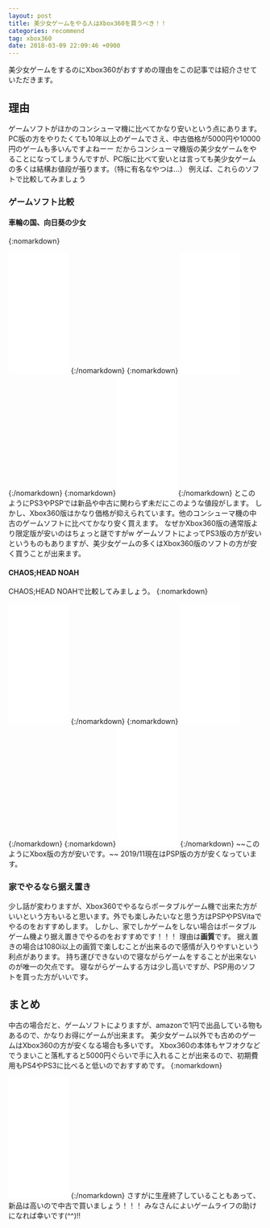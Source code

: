 ```yaml
---
layout: post
title: 美少女ゲームをやる人はXbox360を買うべき！！
categories: recommend
tag: xbox360
date: 2018-03-09 22:09:46 +0900
---
```


美少女ゲームをするのにXbox360がおすすめの理由をこの記事では紹介させていただきます。

理由
--

ゲームソフトがほかのコンシューマ機に比べてかなり安いという点にあります。 PC版の方をやりたくても10年以上のゲームでさえ、中古価格が5000円や10000円のゲームも多いんですよねーー だからコンシューマ機版の美少女ゲームをやることになってしまうんですが、PC版に比べて安いとは言っても美少女ゲームの多くは結構お値段が張ります。（特に有名なやつは...） 例えば、これらのソフトで比較してみましょう

### ゲームソフト比較

#### 車輪の国、向日葵の少女

{:nomarkdown}
<iframe style="width:120px;height:240px;" marginwidth="0" marginheight="0" scrolling="no" frameborder="0" src="//rcm-fe.amazon-adsystem.com/e/cm?lt1=_blank&bc1=000000&IS2=1&bg1=FFFFFF&fc1=000000&lc1=0000FF&t=yonedayuto-22&language=ja_JP&o=9&p=8&l=as4&m=amazon&f=ifr&ref=as_ss_li_til&asins=B003V89S10&linkId=8e424f65f9bf364edc054e271834dec0"></iframe>
{:/nomarkdown}
{:nomarkdown}
<iframe style="width:120px;height:240px;" marginwidth="0" marginheight="0" scrolling="no" frameborder="0" src="//rcm-fe.amazon-adsystem.com/e/cm?lt1=_blank&bc1=000000&IS2=1&bg1=FFFFFF&fc1=000000&lc1=0000FF&t=yonedayuto-22&language=ja_JP&o=9&p=8&l=as4&m=amazon&f=ifr&ref=as_ss_li_til&asins=B009YSTSZ2&linkId=34f28b446cc8e3dc32af5e8ff102c84a"></iframe>{:/nomarkdown}
{:nomarkdown}
<iframe style="width:120px;height:240px;" marginwidth="0" marginheight="0" scrolling="no" frameborder="0" src="//rcm-fe.amazon-adsystem.com/e/cm?lt1=_blank&bc1=000000&IS2=1&bg1=FFFFFF&fc1=000000&lc1=0000FF&t=yonedayuto-22&language=ja_JP&o=9&p=8&l=as4&m=amazon&f=ifr&ref=as_ss_li_til&asins=B006FCX72U&linkId=2f1218995fa7d5cfa6a4d6366c63f7f0"></iframe>{:/nomarkdown}
とこのようにPS3やPSPでは新品や中古に関わらず未だにこのような値段がします。 しかし、Xbox360版はかなり価格が抑えられています。他のコンシューマ機の中古のゲームソフトに比べてかなり安く買えます。 なぜかXbox360版の通常版より限定版が安いのはちょっと謎ですがw ゲームソフトによってPS3版の方が安いというものもありますが、美少女ゲームの多くはXbox360版のソフトの方が安く買うことが出来ます。

#### CHAOS;HEAD NOAH

CHAOS;HEAD NOAHで比較してみましょう。
{:nomarkdown}
<iframe style="width:120px;height:240px;" marginwidth="0" marginheight="0" scrolling="no" frameborder="0" src="//rcm-fe.amazon-adsystem.com/e/cm?lt1=_blank&bc1=000000&IS2=1&bg1=FFFFFF&fc1=000000&lc1=0000FF&t=yonedayuto-22&language=ja_JP&o=9&p=8&l=as4&m=amazon&f=ifr&ref=as_ss_li_til&asins=B00574UFUY&linkId=9438674db0482d156849ac5b8c1dc658"></iframe>
{:/nomarkdown}
{:nomarkdown}
<iframe style="width:120px;height:240px;" marginwidth="0" marginheight="0" scrolling="no" frameborder="0" src="//rcm-fe.amazon-adsystem.com/e/cm?lt1=_blank&bc1=000000&IS2=1&bg1=FFFFFF&fc1=000000&lc1=0000FF&t=yonedayuto-22&language=ja_JP&o=9&p=8&l=as4&m=amazon&f=ifr&ref=as_ss_li_til&asins=B0094D34TS&linkId=f7d5d5b16488845d74f90e097b83ca76"></iframe>
{:/nomarkdown}
{:nomarkdown}
 <iframe style="width:120px;height:240px;" marginwidth="0" marginheight="0" scrolling="no" frameborder="0" src="//rcm-fe.amazon-adsystem.com/e/cm?lt1=_blank&bc1=000000&IS2=1&bg1=FFFFFF&fc1=000000&lc1=0000FF&t=yonedayuto-22&language=ja_JP&o=9&p=8&l=as4&m=amazon&f=ifr&ref=as_ss_li_til&asins=B003EQ3M0M&linkId=a3083b277ff21338f2feb138254766e6"></iframe>
 {:/nomarkdown} 
 ~~このようにXbox版の方が安いです。~~
 2019/11現在はPSP版の方が安くなっています。

### 家でやるなら据え置き

少し話が変わりますが、Xbox360でやるならポータブルゲーム機で出来た方がいいという方もいると思います。外でも楽しみたいなと思う方はPSPやPSVitaでやるのをおすすめします。 しかし、家でしかゲームをしない場合はポータブルゲーム機より据え置きでやるのをおすすめです！！！ 理由は**画質**です。 据え置きの場合は1080i以上の画質で楽しむことが出来るので感情が入りやすいという利点があります。 持ち運びできないので寝ながらゲームをすることが出来ないのが唯一の欠点です。 寝ながらゲームする方は少し高いですが、PSP用のソフトを買った方がいいです。

まとめ
---

中古の場合だと、ゲームソフトによりますが、amazonで1円で出品している物もあるので、かなりお得にゲームが出来ます。 美少女ゲーム以外でも古めのゲームはXbox360の方が安くなる場合も多いです。 Xbox360の本体もヤフオクなどでうまいこと落札すると5000円ぐらいで手に入れることが出来るので、初期費用もPS4やPS3に比べると低いのでおすすめです。 
{:nomarkdown}
<iframe style="width:120px;height:240px;" marginwidth="0" marginheight="0" scrolling="no" frameborder="0" src="//rcm-fe.amazon-adsystem.com/e/cm?lt1=_blank&bc1=000000&IS2=1&bg1=FFFFFF&fc1=000000&lc1=0000FF&t=yonedayuto-22&language=ja_JP&o=9&p=8&l=as4&m=amazon&f=ifr&ref=as_ss_li_til&asins=B00MGDX5CO&linkId=3d78105c34f36285a39a6ebe2ad40b93"></iframe>
{:/nomarkdown} 
さすがに生産終了していることもあって、新品は高いので中古で買いましょう！！！ みなさんによいゲームライフの助けになれば幸いです(^^)!!
